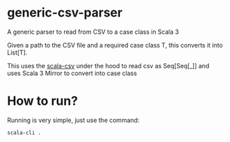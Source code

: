 # generic-csv-parser
A generic parser to read from CSV to a case class in Scala 3

Given a path to the CSV file and a required case class T, this converts it into List[T].

This uses the [scala-csv](https://github.com/tototoshi/scala-csv) under the hood to read csv as Seq[Seq[_]] and uses Scala 3 Mirror to convert into case class



# How to run?

Running is very simple, just use the command:
```
scala-cli .
```
